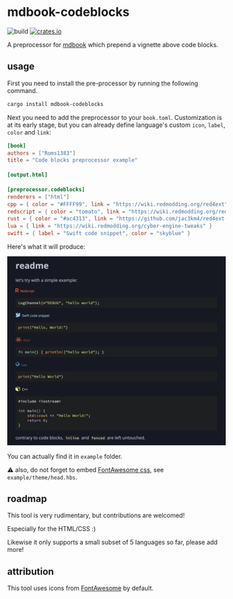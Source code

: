 # mdbook-codeblocks

![build](https://github.com/Roms1383/mdbook-codeblocks/actions/workflows/quality.yml/badge.svg) [![crates.io](https://img.shields.io/crates/v/mdbook-codeblocks.svg)](https://crates.io/crates/mdbook-codeblocks)

A preprocessor for [mdbook](https://rust-lang.github.io/mdBook/) which prepend a vignette above code blocks.

## usage

First you need to install the pre-processor by running the following command.

```sh
cargo install mdbook-codeblocks
```

Next you need to add the preprocessor to your `book.toml`. Customization is at its early stage, but you can already define language's custom `icon`, `label`, `color` and `link`:

```toml
[book]
authors = ["Roms1383"]
title = "Code blocks preprocessor example"

[output.html]

[preprocessor.codeblocks]
renderers = ["html"]
cpp = { color = "#FFFF99", link = "https://wiki.redmodding.org/red4ext" }
redscript = { color = "tomato", link = "https://wiki.redmodding.org/redscript" }
rust = { color = "#ac4313", link = "https://github.com/jac3km4/red4ext-rs" }
lua = { link = "https://wiki.redmodding.org/cyber-engine-tweaks" }
swift = { label = "Swift code snippet", color = "skyblue" }
```

Here's what it will produce:

![example](example.png)

You can actually find it in `example` folder.

⚠️ also, do not forget to embed [FontAwesome css](https://cdnjs.com/libraries/font-awesome), see `example/theme/head.hbs`.

## roadmap

This tool is very rudimentary, but contributions are welcomed!

Especially for the HTML/CSS :)

Likewise it only supports a small subset of 5 languages so far, please add more!

## attribution

This tool uses icons from [FontAwesome](https://fontawesome.com/) by default.
